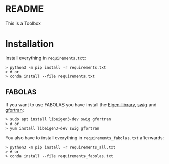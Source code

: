 # README #

This is a Toolbox

# Installation
Install everything in `requirements.txt`:
```commandline
> python3 -m pip install -r requirements.txt
> # or
> conda install --file requirements.txt
```

## FABOLAS
If you want to use FABOLAS you have install the [Eigen-library](http://eigen.tuxfamily.org/index.php?title=Main_Page), [swig](http://www.swig.org/) and [gfortran](https://gcc.gnu.org/wiki/GFortran):
```commandline
> sudo apt install libeigen3-dev swig gfortran
> # or
> yum install libeigen3-dev swig gfortran
```

You also have to install everything in `requirements_fabolas.txt` afterwards:
```commandline
> python3 -m pip install -r requirements_all.txt
> # or
> conda install --file requirements_fabolas.txt
```